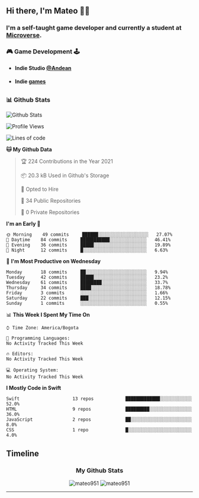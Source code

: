 ## Hi there, I'm Mateo 👋:nerd_face:

### I'm a self-taught game developer and currently a student at [Microverse](https://www.microverse.org). 


 
### :video_game: Game Development :joystick:
- #### Indie Studio [@Andean](https://twitter.com/ANDEANSTUDIO)
- #### Indie [games](https://andean-studio.itch.io)



##
###	:bar_chart: Github Stats
![Github Stats](https://github-readme-stats.vercel.app/api?username=mateo951)

<!--START_SECTION:waka-->
![Profile Views](http://img.shields.io/badge/Profile%20Views-0-blue)

![Lines of code](https://img.shields.io/badge/From%20Hello%20World%20I%27ve%20Written-40792%20lines%20of%20code-blue)

**🐱 My Github Data** 

> 🏆 224 Contributions in the Year 2021
 > 
> 📦 20.3 kB Used in Github's Storage 
 > 
> 💼 Opted to Hire
 > 
> 📜 34 Public Repositories 
 > 
> 🔑 0 Private Repositories  
 > 
**I'm an Early 🐤** 

```text
🌞 Morning    49 commits     ██████░░░░░░░░░░░░░░░░░░░   27.07% 
🌆 Daytime    84 commits     ███████████░░░░░░░░░░░░░░   46.41% 
🌃 Evening    36 commits     █████░░░░░░░░░░░░░░░░░░░░   19.89% 
🌙 Night      12 commits     █░░░░░░░░░░░░░░░░░░░░░░░░   6.63%

```
📅 **I'm Most Productive on Wednesday** 

```text
Monday       18 commits     ██░░░░░░░░░░░░░░░░░░░░░░░   9.94% 
Tuesday      42 commits     █████░░░░░░░░░░░░░░░░░░░░   23.2% 
Wednesday    61 commits     ████████░░░░░░░░░░░░░░░░░   33.7% 
Thursday     34 commits     ████░░░░░░░░░░░░░░░░░░░░░   18.78% 
Friday       3 commits      ░░░░░░░░░░░░░░░░░░░░░░░░░   1.66% 
Saturday     22 commits     ███░░░░░░░░░░░░░░░░░░░░░░   12.15% 
Sunday       1 commits      ░░░░░░░░░░░░░░░░░░░░░░░░░   0.55%

```


📊 **This Week I Spent My Time On** 

```text
⌚︎ Time Zone: America/Bogota

💬 Programming Languages: 
No Activity Tracked This Week

🔥 Editors: 
No Activity Tracked This Week

💻 Operating System: 
No Activity Tracked This Week

```

**I Mostly Code in Swift** 

```text
Swift                    13 repos            █████████████░░░░░░░░░░░░   52.0% 
HTML                     9 repos             █████████░░░░░░░░░░░░░░░░   36.0% 
JavaScript               2 repos             ██░░░░░░░░░░░░░░░░░░░░░░░   8.0% 
CSS                      1 repo              █░░░░░░░░░░░░░░░░░░░░░░░░   4.0%

```


**Timeline**
---

<h3 align="center">My Github Stats</h3>

<p align="center"><img src="https://github-readme-stats.vercel.app/api/top-langs/?username=mateo951&layout=compact" alt="mateo951" />
<img src="https://github-readme-stats.vercel.app/api/wakatime?username=mateo951&layuout=compact&v=2" alt="mateo951" /></p>

---




<!--END_SECTION:waka-->

